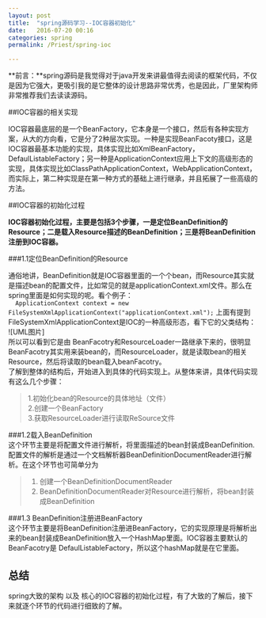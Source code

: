```yaml
---
layout: post  
title:  "spring源码学习--IOC容器初始化"  
date:   2016-07-20 00:16  
categories: spring  
permalink: /Priest/spring-ioc  

---
```


**前言：**spring源码是我觉得对于java开发来讲最值得去阅读的框架代码，不仅是因为它强大，更吸引我的是它整体的设计思路非常优秀，也是因此，厂里架构师非常推荐我们去读读源码。
 

##IOC容器的相关实现   

IOC容器最底层的是一个BeanFactory，它本身是一个接口，然后有各种实现方案，从大的方向看，它是分了2种层次实现。一种是实现BeanFacoty接口，这是IOC容器最基本功能的实现，具体实现比如XmlBeanFactory，DefaulListableFactory；另一种是ApplicationContext应用上下文的高级形态的实现，具体实现比如ClassPathApplicationContext，WebApplicationContext，而实际上，第二种实现是在第一种方式的基础上进行继承，并且拓展了一些高级的方法。

##IOC容器的初始化过程   

**IOC容器初始化过程，主要是包括3个步骤，一是定位BeanDefinition的Resource；二是载入Resource描述的BeanDefinition；三是将BeanDefinition注册到IOC容器。**

###1.1定位BeanDefinition的Resource   

通俗地讲，BeanDefinition就是IOC容器里面的一个个bean，而Resource其实就是描述bean的配置文件，比如常见的就是applicationContext.xml文件。那么在spring里面是如何实现的呢。看个例子：   
``  
 ApplicationContext context = new FileSystemXmlApplicationContext("applicationContext.xml");
``
上面有提到FileSystemXmlApplicationContext是IOC的一种高级形态，看下它的父类结构：  
![UML图片]   
所以可以看到它是由 BeanFacotry和ResourceLoader一路继承下来的，很明显BeanFacotry其实用来装bean的，而ResourceLoader，就是读取bean的相关Resource，然后将读取的bean载入beanFacotry。   
了解到整体的结构后，开始进入到具体的代码实现上。从整体来讲，具体代码实现有这么几个步骤：   

> 1.初始化bean的Resource的具体地址（文件）  
> 2.创建一个BeanFactory  
> 3.获取ResourceLoader进行读取ReSource文件

###1.2载入BeanDefinition   
这个环节主要是将配置文件进行解析，将里面描述的bean封装成BeanDefinition. 配置文件的解析是通过一个文档解析器BeanDefinitionDocumentReader进行解析。在这个环节也可简单分为   

> 1. 创建一个BeanDefinitionDocumentReader
> 2. BeanDefinitionDocumentReader对Resource进行解析，将bean封装成BeanDefinition

###1.3 BeanDefinition注册进BeanFactory   
这个环节主要是将BeanDefinition注册进BeanFactory，它的实现原理是将解析出来的bean封装成BeanDefinition放入一个HashMap里面。IOC容器主要默认的BeanFacotry是 DefaulListableFactory，所以这个hashMap就是在它里面。   

## 总结   
spring大致的架构 以及 核心的IOC容器的初始化过程，有了大致的了解后，接下来就逐个环节的代码进行细致的了解。
